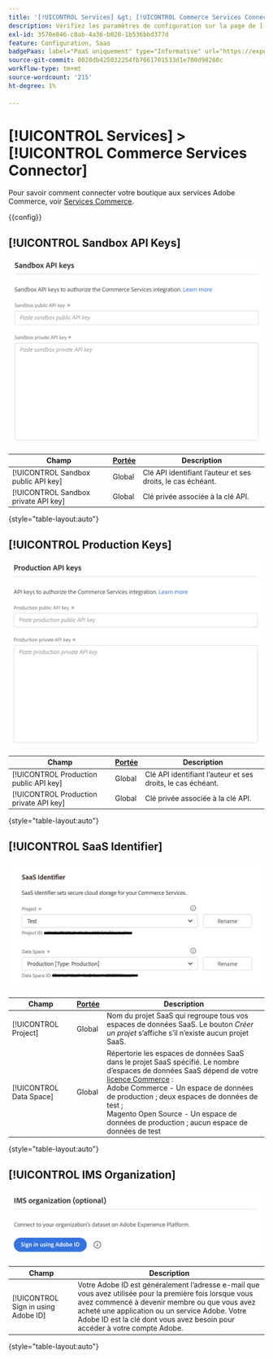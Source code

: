 ```yaml
---
title: '[!UICONTROL Services] &gt; [!UICONTROL Commerce Services Connector]'
description: Vérifiez les paramètres de configuration sur la page de [!UICONTROL Commerce Services Connector] d’[!UICONTROL Services] &gt; de l’administrateur Commerce.
exl-id: 3570e846-c8ab-4a36-b020-1b536bbd377d
feature: Configuration, Saas
badgePaas: label="PaaS uniquement" type="Informative" url="https://experienceleague.adobe.com/en/docs/commerce/user-guides/product-solutions" tooltip="S’applique uniquement aux projets Adobe Commerce on Cloud (infrastructure PaaS gérée par Adobe) et aux projets On-premise."
source-git-commit: 0020db425032254fb7661701533d1e700d98260c
workflow-type: tm+mt
source-wordcount: '215'
ht-degree: 1%

---
```


# [!UICONTROL Services] > [!UICONTROL Commerce Services Connector]

Pour savoir comment connecter votre boutique aux services Adobe Commerce, voir [Services Commerce](https://experienceleague.adobe.com/docs/commerce/user-guides/integration-services/saas.html).

{{config}}

## [!UICONTROL Sandbox API Keys]

![Clé API Sandbox](./assets/sandbox-key-saas-configuration.png)<!-- zoom -->

| Champ | [Portée](../../getting-started/websites-stores-views.md#scope-settings) | Description |
|--- |--- |--- |
| [!UICONTROL Sandbox public API key] | Global | Clé API identifiant l’auteur et ses droits, le cas échéant. |
| [!UICONTROL Sandbox private API key] | Global | Clé privée associée à la clé API. |

{style="table-layout:auto"}

## [!UICONTROL Production Keys]

![ Clé API de production ](./assets/prod-key-saas-configuration.png)<!-- zoom -->

| Champ | [Portée](../../getting-started/websites-stores-views.md#scope-settings) | Description |
|--- |--- |--- |
| [!UICONTROL Production public API key] | Global | Clé API identifiant l’auteur et ses droits, le cas échéant. |
| [!UICONTROL Production private API key] | Global | Clé privée associée à la clé API. |

{style="table-layout:auto"}

## [!UICONTROL SaaS Identifier]

![Identifiant SaaS](./assets/saas-identifier.png)<!-- zoom -->

| Champ | [Portée](../../getting-started/websites-stores-views.md#scope-settings) | Description |
|--- |--- |--- |
| [!UICONTROL Project] | Global | Nom du projet SaaS qui regroupe tous vos espaces de données SaaS. Le bouton _Créer un projet_ s’affiche s’il n’existe aucun projet SaaS. |
| [!UICONTROL Data Space] | Global | Répertorie les espaces de données SaaS dans le projet SaaS spécifié. Le nombre d’espaces de données SaaS dépend de votre [licence Commerce](https://experienceleague.adobe.com/docs/commerce/user-guides/integration-services/saas.html) :<br />Adobe Commerce - Un espace de données de production ; deux espaces de données de test ;<br />Magento Open Source - Un espace de données de production ; aucun espace de données de test |

{style="table-layout:auto"}

## [!UICONTROL IMS Organization]

![ Organisation IMS ](./assets/ims-organization.png)<!-- zoom -->

| Champ | Description |
|--- |--- |
| [!UICONTROL Sign in using Adobe ID] | Votre Adobe ID est généralement l’adresse e-mail que vous avez utilisée pour la première fois lorsque vous avez commencé à devenir membre ou que vous avez acheté une application ou un service Adobe. Votre Adobe ID est la clé dont vous avez besoin pour accéder à votre compte Adobe. |

{style="table-layout:auto"}

